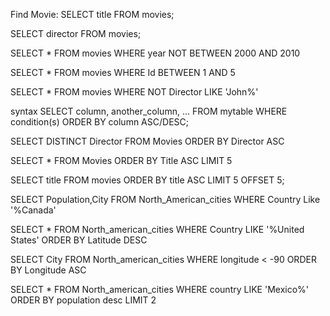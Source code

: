 Find Movie:
SELECT title FROM movies;

SELECT director FROM movies;

SELECT *
FROM movies
WHERE year NOT BETWEEN 2000 AND 2010


SELECT *
FROM movies
WHERE Id BETWEEN 1 AND 5



SELECT *
FROM movies
WHERE NOT Director LIKE 'John%'


syntax SELECT column, another_column, …
FROM mytable
WHERE condition(s)
ORDER BY column ASC/DESC;

SELECT DISTINCT Director FROM Movies 
ORDER BY Director ASC

SELECT * 
FROM Movies 
ORDER BY Title ASC
LIMIT 5

SELECT title FROM movies
ORDER BY title ASC
LIMIT 5 OFFSET 5;


SELECT Population,City
FROM North_American_cities
WHERE Country Like '%Canada'

SELECT * 
FROM North_american_cities 
WHERE Country LIKE '%United States'
ORDER BY Latitude DESC

SELECT City
FROM North_american_cities
WHERE longitude < -90
ORDER BY Longitude ASC

SELECT *
FROM North_american_cities
WHERE country LIKE 'Mexico%'
ORDER BY population desc
LIMIT 2